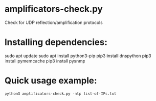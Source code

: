 # amplificators-check.py
Check for UDP reflection/amplification protocols

Installing dependencies:
====================
sudo apt update
sudo apt install python3-pip
pip3 install dnspython
pip3 install pymemcache
pip3 install pysnmp


Quick usage example:
====================
`python3 amplificators-check.py -ntp list-of-IPs.txt`
